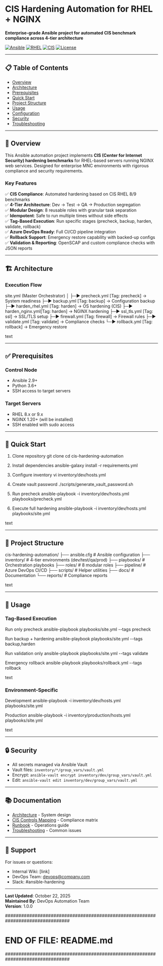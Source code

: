 # CIS Hardening Automation for RHEL + NGINX

**Enterprise-grade Ansible project for automated CIS benchmark compliance across 4-tier architecture**

[![Ansible](https://img.shields.io/badge/Ansible-2.9%2B-blue.svg)](https://www.ansible.com/)
[![RHEL](https://img.shields.io/badge/RHEL-8%20%7C%209-red.svg)](https://www.redhat.com/en/technologies/linux-platforms/enterprise-linux)
[![CIS](https://img.shields.io/badge/CIS-Benchmark-green.svg)](https://www.cisecurity.org/)
[![License](https://img.shields.io/badge/License-Proprietary-orange.svg)](LICENSE)

---

## 📋 Table of Contents

- [Overview](#overview)
- [Architecture](#architecture)
- [Prerequisites](#prerequisites)
- [Quick Start](#quick-start)
- [Project Structure](#project-structure)
- [Usage](#usage)
- [Configuration](#configuration)
- [Security](#security)
- [Troubleshooting](#troubleshooting)

---

## 🎯 Overview

This Ansible automation project implements **CIS (Center for Internet Security) hardening benchmarks** for RHEL-based servers running NGINX web services. Designed for enterprise MNC environments with rigorous compliance and security requirements.

### **Key Features**

✅ **CIS Compliance**: Automated hardening based on CIS RHEL 8/9 benchmarks  
✅ **4-Tier Architecture**: Dev → Test → QA → Production segregation  
✅ **Modular Design**: 8 reusable roles with granular task separation  
✅ **Idempotent**: Safe to run multiple times without side effects  
✅ **Tag-Based Execution**: Run specific stages (precheck, backup, harden, validate, rollback)  
✅ **Azure DevOps Ready**: Full CI/CD pipeline integration  
✅ **Rollback Support**: Emergency restore capability with backed-up configs  
✅ **Validation & Reporting**: OpenSCAP and custom compliance checks with JSON reports  

---

## 🏗️ Architecture

### **Execution Flow**

site.yml (Master Orchestrator)
│
├─► precheck.yml [Tag: precheck] → System readiness
├─► backup.yml [Tag: backup] → Configuration backup
├─► harden_rhel.yml [Tag: harden] → OS hardening (CIS)
├─► harden_nginx.yml[Tag: harden] → NGINX hardening
├─► ssl_tls.yml [Tag: ssl] → SSL/TLS setup
├─► firewall.yml [Tag: firewall] → Firewall rules
├─► validate.yml [Tag: validate] → Compliance checks
└─► rollback.yml [Tag: rollback] → Emergency restore

text

---

## ✅ Prerequisites

### **Control Node**
- Ansible 2.9+
- Python 3.6+
- SSH access to target servers

### **Target Servers**
- RHEL 8.x or 9.x
- NGINX 1.20+ (will be installed)
- SSH enabled with sudo access

---

## 🚀 Quick Start

1. Clone repository
git clone <repo-url>
cd cis-hardening-automation

2. Install dependencies
ansible-galaxy install -r requirements.yml

3. Configure inventory
vi inventory/dev/hosts.yml

4. Create vault password
./scripts/generate_vault_password.sh

5. Run precheck
ansible-playbook -i inventory/dev/hosts.yml playbooks/precheck.yml

6. Execute full hardening
ansible-playbook -i inventory/dev/hosts.yml playbooks/site.yml

text

---

## 📁 Project Structure

cis-hardening-automation/
├── ansible.cfg # Ansible configuration
├── inventory/ # 4-tier environments (dev/test/qa/prod)
├── playbooks/ # Orchestration playbooks
├── roles/ # 8 modular roles
├── pipeline/ # Azure DevOps CI/CD
├── scripts/ # Helper utilities
├── docs/ # Documentation
└── reports/ # Compliance reports

text

---

## 🎯 Usage

### **Tag-Based Execution**

Run only precheck
ansible-playbook playbooks/site.yml --tags precheck

Run backup + hardening
ansible-playbook playbooks/site.yml --tags backup,harden

Run validation only
ansible-playbook playbooks/site.yml --tags validate

Emergency rollback
ansible-playbook playbooks/rollback.yml --tags rollback

text

### **Environment-Specific**

Development
ansible-playbook -i inventory/dev/hosts.yml playbooks/site.yml

Production
ansible-playbook -i inventory/production/hosts.yml playbooks/site.yml

text

---

## 🔒 Security

- All secrets managed via Ansible Vault
- Vault files: `inventory/*/group_vars/vault.yml`
- Encrypt: `ansible-vault encrypt inventory/dev/group_vars/vault.yml`
- Edit: `ansible-vault edit inventory/dev/group_vars/vault.yml`

---

## 📚 Documentation

- [Architecture](docs/architecture.md) - System design
- [CIS Controls Mapping](docs/cis_controls_mapping.md) - Compliance matrix
- [Runbook](docs/runbook.md) - Operations guide
- [Troubleshooting](docs/troubleshooting.md) - Common issues

---

## 🤝 Support

For issues or questions:
- Internal Wiki: [link]
- DevOps Team: devops@company.com
- Slack: #ansible-hardening

---

**Last Updated**: October 22, 2025  
**Maintained By**: DevOps Automation Team  
**Version**: 1.0.0

################################################################################
# END OF FILE: README.md
################################################################################
